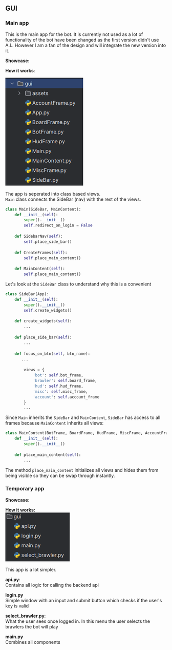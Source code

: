 ## GUI

### Main app
This is the main app for the bot. It is currently not used as a lot of 
functionality of the bot have been changed as the first 
version didn't use A.I.. However I am a fan of the design and will
integrate the new version into it.

**Showcase:**

**How it works**:<br>

<img src="images/gui/components.PNG">

The app is seperated into class based views. <br>
`Main` class connects the SideBar (nav) with the rest of the views.<br>
```py
class Main(SideBar, MainContent):
    def __init__(self):
        super().__init__()
        self.redirect_on_login = False

    def SidebarNav(self):
        self.place_side_bar()

    def CreateFrames(self):
        self.place_main_content()

    def MainContent(self):
        self.place_main_content()
```

Let's look at the `SideBar` class to understand why this is a convenient <br>

```py
class SideBar(App):
    def __init__(self):
        super().__init__()
        self.create_widgets()
        
    def create_widgets(self):
        ...

    def place_side_bar(self):
        ...

    def focus_on_btn(self, btn_name):
       ...

        views = {
            'bot': self.bot_frame,
            'brawler': self.board_frame,
            'hud': self.hud_frame,
            'misc': self.misc_frame,
            'account': self.account_frame
        }
        ...

```

Since `Main` inherits the `SideBar` and `MainContent`, 
`SideBar` has access to all frames because `MainContent` inherits
all views:

```py
class MainContent(BotFrame, BoardFrame, HudFrame, MiscFrame, AccountFrame, App):
    def __init__(self):
        super().__init__()

    def place_main_content(self):
        ...
```

The method `place_main_content` initializes all views and hides them from being visible so they can be swap through instantly.

### Temporary app

**Showcase:**

**How it works:**<br>
<img src="images/gui/temporary_gui_components.png">

This app is a lot simpler. 

**api.py**:<br>
Contains all logic for calling the backend api

**login.py**<br>
Simple window with an input and submit button which checks if the user's key is valid

**select_brawler.py**:<br>
What the user sees once logged in. In this menu the user selects the brawlers the bot will play

**main.py**<br>
Combines all components